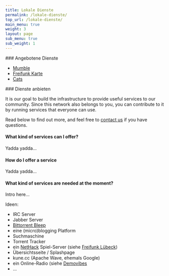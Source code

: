 ```yaml
---
title: Lokale Dienste
permalink: /lokale-dienste/
top_url: /lokale-dienste/
main_menu: true
weight: 3
layout: page
sub_menu: true
sub_weight: 1
---
```



<div class="box">
### Angebotene Dienste

* [Mumble](/lokale-dienste/mumble/)
* [Freifunk Karte](/lokale-dienste/karte)
* [Cats](/lokale-dients/cats/)

</div>

<div class="box">
### Dienste anbieten

It is our goal to build the infrastructure to provide useful services to our community. Since this network also belongs to you, you can contribute to it by running services that everyone can use.

Read below to find out more, and feel free to [contact us](/kontakt/) if you have questions.

#### What kind of services can I offer?

Yadda yadda...

#### How do I offer a service


Yadda yadda...

#### What kind of services are needed at the moment?

Intro here...

Ideen:

* IRC Server
* Jabber Server
* [Bittorrent Bleep](http://labs.bittorrent.com/bleep/index.html)
* eine (micro)blogging Platform
* Suchmaschine
* Torrent Tracker
* ein [NetHack](http://www.nethack.org/common/index.html) Spiel-Server (siehe [Freifunk Lübeck](http://luebeck.freifunk.net/wiki/NetHack))
* Übersichtsseite / Splashpage
* kune.cc (Apache Wave, ehemals Google)
* ein Online-Radio (siehe [Demovibes](https://gitorious.org/demovibes)
* ...
</div>
